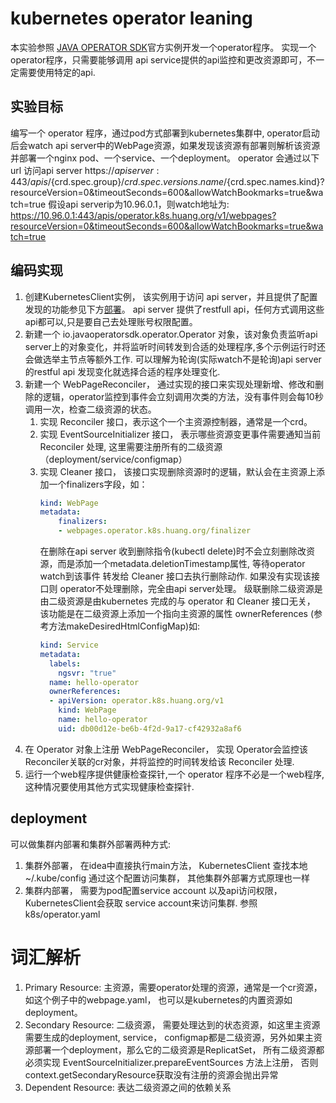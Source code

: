 # kubernetes operator leaning
本实验参照 [JAVA OPERATOR SDK](https://javaoperatorsdk.io/)官方实例开发一个operator程序。
实现一个operator程序，只需要能够调用 api service提供的api监控和更改资源即可，不一定需要使用特定的api.
## 实验目标
编写一个 operator 程序，通过pod方式部署到kubernetes集群中, operator启动后会watch api server中的WebPage资源，如果发现该资源有部署则解析该资源并部署一个nginx pod、一个service、一个deployment。
operator 会通过以下url 访问api server
https://${apiserver}:443/apis/${crd.spec.group}/${crd.spec.versions.name}/${crd.spec.names.kind}?resourceVersion=0&timeoutSeconds=600&allowWatchBookmarks=true&watch=true
假设api serverip为10.96.0.1，则watch地址为:  
https://10.96.0.1:443/apis/operator.k8s.huang.org/v1/webpages?resourceVersion=0&timeoutSeconds=600&allowWatchBookmarks=true&watch=true

## 编码实现
1. 创建KubernetesClient实例， 该实例用于访问 api server，并且提供了配置发现的功能参见下方[部署](#deployment)。 api server 提供了restfull api，任何方式调用这些api都可以,只是要自己去处理账号权限配置。
2. 新建一个 io.javaoperatorsdk.operator.Operator 对象，该对象负责监听api server上的对象变化，并将监听时间转发到合适的处理程序,多个示例运行时还会做选举主节点等额外工作. 可以理解为轮询(实际watch不是轮询)api server 的restful api 发现变化就选择合适的程序处理变化.
3. 新建一个 WebPageReconciler， 通过实现的接口来实现处理新增、修改和删除的逻辑，operator监控到事件会立刻调用次类的方法，没有事件则会每10秒调用一次，检查二级资源的状态。 
   1. 实现 Reconciler 接口，表示这个一个主资源控制器，通常是一个crd。
   2. 实现 EventSourceInitializer 接口， 表示哪些资源变更事件需要通知当前 Reconciler 处理, 这里需要注册所有的二级资源（deployment/service/configmap）
   3. 实现 Cleaner 接口， 该接口实现删除资源时的逻辑，默认会在主资源上添加一个finalizers字段，如：
      ```yaml
      kind: WebPage
      metadata:
          finalizers:
          - webpages.operator.k8s.huang.org/finalizer
      ```
      在删除在api server 收到删除指令(kubectl delete)时不会立刻删除改资源，而是添加一个metadata.deletionTimestamp属性, 等待operator watch到该事件 转发给 Cleaner 接口去执行删除动作. 
      如果没有实现该接口则 operator不处理删除，完全由api server处理。 
      级联删除二级资源是由二级资源是由kubernetes 完成的与 operator 和 Cleaner 接口无关， 该功能是在二级资源上添加一个指向主资源的属性 ownerReferences (参考方法makeDesiredHtmlConfigMap)如:
      ```yaml
      kind: Service
      metadata:
        labels:
          ngsvr: "true"
        name: hello-operator
        ownerReferences:
        - apiVersion: operator.k8s.huang.org/v1
          kind: WebPage
          name: hello-operator
          uid: db00d12e-be6b-4f2d-9a17-cf42932a8af6
      ```
4. 在 Operator 对象上注册 WebPageReconciler， 实现 Operator会监控该Reconciler关联的cr对象，并将监控的时间转发给该 Reconciler 处理.
5. 运行一个web程序提供健康检查探针,一个 operator 程序不必是一个web程序, 这种情况要使用其他方式实现健康检查探针.

## deployment
可以做集群内部署和集群外部署两种方式:
1. 集群外部署， 在idea中直接执行main方法， KubernetesClient 查找本地 ~/.kube/config 通过这个配置访问集群， 其他集群外部署方式原理也一样
2. 集群内部署， 需要为pod配置service account 以及api访问权限，KubernetesClient会获取 service account来访问集群. 参照 k8s/operator.yaml

# 词汇解析
1. Primary Resource: 主资源，需要operator处理的资源，通常是一个cr资源，如这个例子中的webpage.yaml， 也可以是kubernetes的内置资源如deployment。
2. Secondary Resource: 二级资源， 需要处理达到的状态资源，如这里主资源需要生成的deployment, service， configmap都是二级资源，另外如果主资源部署一个deployment，那么它的二级资源是ReplicatSet，
  所有二级资源都必须实现 EventSourceInitializer.prepareEventSources 方法上注册， 否则 context.getSecondaryResource获取没有注册的资源会抛出异常
3. Dependent Resource: 表达二级资源之间的依赖关系